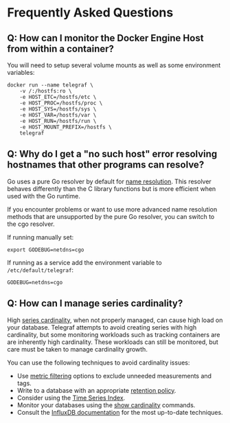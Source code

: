 # Frequently Asked Questions

## Q: How can I monitor the Docker Engine Host from within a container?

You will need to setup several volume mounts as well as some environment
variables:

```shell
docker run --name telegraf \
    -v /:/hostfs:ro \
    -e HOST_ETC=/hostfs/etc \
    -e HOST_PROC=/hostfs/proc \
    -e HOST_SYS=/hostfs/sys \
    -e HOST_VAR=/hostfs/var \
    -e HOST_RUN=/hostfs/run \
    -e HOST_MOUNT_PREFIX=/hostfs \
    telegraf
```

## Q: Why do I get a "no such host" error resolving hostnames that other programs can resolve?

Go uses a pure Go resolver by default for [name resolution](https://golang.org/pkg/net/#hdr-Name_Resolution).
This resolver behaves differently than the C library functions but is more
efficient when used with the Go runtime.

If you encounter problems or want to use more advanced name resolution methods
that are unsupported by the pure Go resolver, you can switch to the cgo
resolver.

If running manually set:

```shell
export GODEBUG=netdns=cgo
```

If running as a service add the environment variable to `/etc/default/telegraf`:

```shell
GODEBUG=netdns=cgo
```

## Q: How can I manage series cardinality?

High [series cardinality][], when not properly managed, can cause high load on
your database.  Telegraf attempts to avoid creating series with high
cardinality, but some monitoring workloads such as tracking containers are are
inherently high cardinality.  These workloads can still be monitored, but care
must be taken to manage cardinality growth.

You can use the following techniques to avoid cardinality issues:

- Use [metric filtering][] options to exclude unneeded measurements and tags.
- Write to a database with an appropriate [retention policy][].
- Consider using the [Time Series Index][tsi].
- Monitor your databases using the [show cardinality][] commands.
- Consult the [InfluxDB documentation][influx docs] for the most up-to-date techniques.

[series cardinality]: https://docs.influxdata.com/influxdb/v1.7/concepts/glossary/#series-cardinality
[metric filtering]: https://github.com/influxdata/telegraf/blob/master/docs/CONFIGURATION.md#metric-filtering
[retention policy]: https://docs.influxdata.com/influxdb/latest/guides/downsampling_and_retention/
[tsi]: https://docs.influxdata.com/influxdb/latest/concepts/time-series-index/
[show cardinality]: https://docs.influxdata.com/influxdb/latest/query_language/spec/#show-cardinality
[influx docs]: https://docs.influxdata.com/influxdb/latest/

